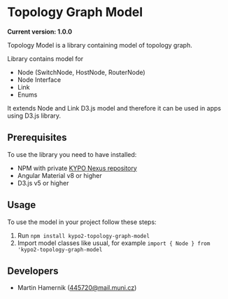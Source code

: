 # Topology Graph Model

**Current version: 1.0.0**

Topology Model is a library containing model of topology graph.

Library contains model for 

* Node (SwitchNode, HostNode, RouterNode)
* Node Interface
* Link
* Enums

It extends Node and Link D3.js model and therefore it can be used in apps using D3.js library.

## Prerequisites
To use the library you need to have installed:
* NPM with private [KYPO Nexus repository](https://projects.ics.muni.cz/projects/kbase/knowledgebase/articles/153)
* Angular Material v8 or higher
* D3.js v5 or higher

## Usage
To use the model in your project follow these steps:
1. Run `npm install kypo2-topology-graph-model`
2. Import model classes like usual, for example `import { Node } from 'kypo2-topology-graph-model`

## Developers

* Martin Hamernik (445720@mail.muni.cz)
